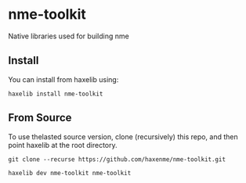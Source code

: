 # nme-toolkit
Native libraries used for building nme

Install
-------
You can install from haxelib using:

```
haxelib install nme-toolkit
```

From Source
-------
To use thelasted source version, clone (recursively) this repo, and then point haxelib at the root directory.

```
git clone --recurse https://github.com/haxenme/nme-toolkit.git
```
```
haxelib dev nme-toolkit nme-toolkit
```


